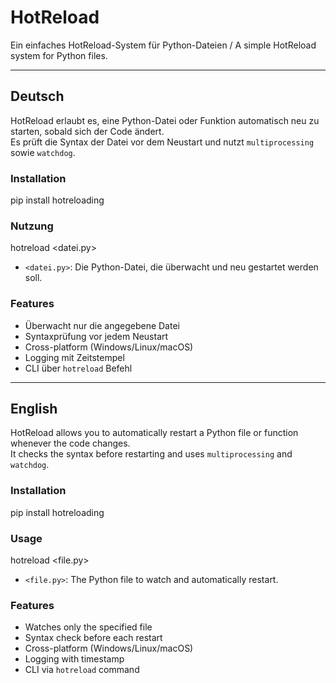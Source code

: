 # HotReload

Ein einfaches HotReload-System für Python-Dateien / A simple HotReload system for Python files.

---

## Deutsch

HotReload erlaubt es, eine Python-Datei oder Funktion automatisch neu zu starten, sobald sich der Code ändert.  
Es prüft die Syntax der Datei vor dem Neustart und nutzt `multiprocessing` sowie `watchdog`.

### Installation

pip install hotreloading

### Nutzung

hotreload <datei.py>

- `<datei.py>`: Die Python-Datei, die überwacht und neu gestartet werden soll.

### Features

- Überwacht nur die angegebene Datei  
- Syntaxprüfung vor jedem Neustart  
- Cross-platform (Windows/Linux/macOS)  
- Logging mit Zeitstempel  
- CLI über `hotreload` Befehl

---

## English

HotReload allows you to automatically restart a Python file or function whenever the code changes.  
It checks the syntax before restarting and uses `multiprocessing` and `watchdog`.

### Installation

pip install hotreloading

### Usage

hotreload <file.py>

- `<file.py>`: The Python file to watch and automatically restart.

### Features

- Watches only the specified file  
- Syntax check before each restart  
- Cross-platform (Windows/Linux/macOS)  
- Logging with timestamp  
- CLI via `hotreload` command

